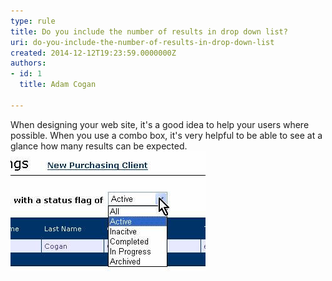 ```yaml
---
type: rule
title: Do you include the number of results in drop down list?
uri: do-you-include-the-number-of-results-in-drop-down-list
created: 2014-12-12T19:23:59.0000000Z
authors:
- id: 1
  title: Adam Cogan

---
```


When designing your web site, it's a good idea to help your users where possible.                     When you use a combo box, it's very helpful to be able to see at a glance how many                     results can be expected.
 ![ Bad Example - You can't tell the number of results![Combobox 1](drop-list-good.jpg)                        ](drop-list-bad.jpg)
